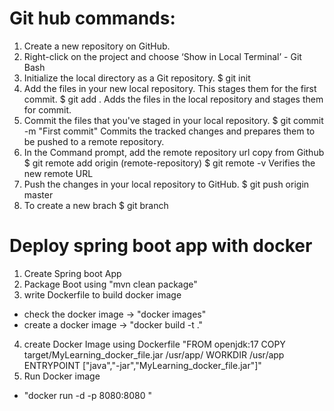 # Git hub commands:
1. Create a new repository on GitHub. 
2. Right-click on the project and choose ‘Show in Local Terminal’ - Git Bash
3. Initialize the local directory as a Git repository.
$ git init
4. Add the files in your new local repository. This stages them for the first commit.
$ git add .
Adds the files in the local repository and stages them for commit.
5. Commit the files that you've staged in your local repository.
$ git commit -m "First commit"
Commits the tracked changes and prepares them to be pushed to a remote repository. 
6. In the Command prompt, add the remote repository url copy from Github
$ git remote add origin (remote-repository)
$ git remote -v
Verifies the new remote URL
7. Push the changes in your local repository to GitHub.
$ git push origin master
8. To create a new brach
$ git branch <New branch name>

# Deploy spring boot app with docker
1. Create Spring boot App
2. Package Boot using "mvn clean package"
3. write Dockerfile to build docker image
- check the docker image -> "docker images"
- create a docker image -> "docker build -t <ImageName> ."
4. create Docker Image using Dockerfile
"FROM openjdk:17
COPY target/MyLearning_docker_file.jar /usr/app/
WORKDIR /usr/app
ENTRYPOINT ["java","-jar","MyLearning_docker_file.jar"]"
5. Run Docker image
- "docker run -d -p 8080:8080 <ImageName>"
   
